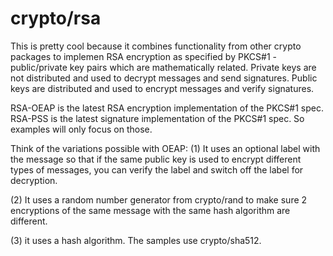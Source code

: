 # crypto/rsa

This is pretty cool because it combines functionality from other crypto packages to implemen RSA encryption as specified by PKCS#1 - public/private key pairs which are mathematically related. Private keys are not distributed and used to decrypt messages and send signatures. Public keys are distributed and used to encrypt messages and verify signatures.

RSA-OEAP is the latest RSA encryption implementation of the PKCS#1 spec. RSA-PSS is the latest signature implementation of the PKCS#1 spec. So examples will only focus on those.

Think of the variations possible with OEAP:
(1) It uses an optional label with the message so that if the same public key is used to encrypt different types of messages, you can verify the label and switch off the label for decryption.

(2) It uses a random number generator from crypto/rand to make sure 2 encryptions of the same message with the same hash algorithm are different.

(3) it uses a hash algorithm. The samples use crypto/sha512.

